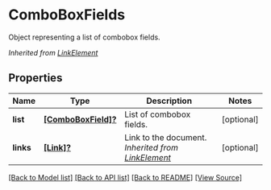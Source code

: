 ﻿# ComboBoxFields
Object representing a list of combobox fields.

*Inherited from [LinkElement](LinkElement.md)*
## Properties
Name | Type | Description | Notes
------------ | ------------- | ------------- | -------------
**list** | [**[ComboBoxField]?**](ComboBoxField.md) | List of combobox fields. | [optional]
**links** | [**[Link]?**](Link.md) | Link to the document.<br />*Inherited from [LinkElement](LinkElement.md)* | [optional]

[[Back to Model list]](../README.md#documentation-for-models) [[Back to API list]](../README.md#documentation-for-api-endpoints) [[Back to README]](../README.md) [[View Source]](../AsposePdfCloud/Models/ComboBoxFields.swift)

